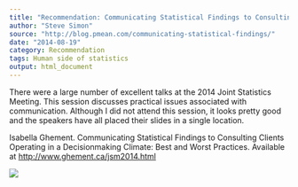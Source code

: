```yaml
---
title: "Recommendation: Communicating Statistical Findings to Consulting Clients Operating in a Decisionmaking Climate: Best and Worst Practices"
author: "Steve Simon"
source: "http://blog.pmean.com/communicating-statistical-findings/"
date: "2014-08-19"
category: Recommendation
tags: Human side of statistics
output: html_document
---
```


There were a large number of excellent talks at the 2014 Joint
Statistics Meeting. This session discusses practical issues associated
with communication. Although I did not attend this session, it looks
pretty good and the speakers have all placed their slides in a single
location.

<!---More--->

Isabella Ghement. Communicating Statistical Findings to Consulting
Clients Operating in a Decisionmaking Climate: Best and Worst Practices.
Available at <http://www.ghement.ca/jsm2014.html>

![](http://www.pmean.com/images/communicating-statistical-findings01.png)





